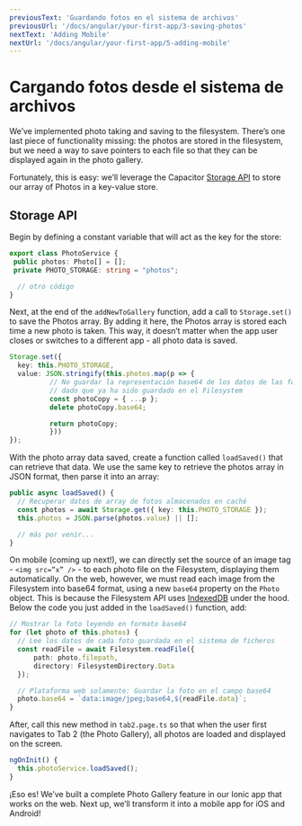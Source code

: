 ```yaml
---
previousText: 'Guardando fotos en el sistema de archivos'
previousUrl: '/docs/angular/your-first-app/3-saving-photos'
nextText: 'Adding Mobile'
nextUrl: '/docs/angular/your-first-app/5-adding-mobile'
---
```


# Cargando fotos desde el sistema de archivos

We’ve implemented photo taking and saving to the filesystem. There’s one last piece of functionality missing: the photos are stored in the filesystem, but we need a way to save pointers to each file so that they can be displayed again in the photo gallery.

Fortunately, this is easy: we’ll leverage the Capacitor [Storage API](https://capacitor.ionicframework.com/docs/apis/storage) to store our array of Photos in a key-value store.

## Storage API

Begin by defining a constant variable that will act as the key for the store:

```typescript
export class PhotoService {
 public photos: Photo[] = [];
 private PHOTO_STORAGE: string = "photos";

  // otro código
}
```

Next, at the end of the `addNewToGallery` function, add a call to `Storage.set()` to save the Photos array. By adding it here, the Photos array is stored each time a new photo is taken. This way, it doesn’t matter when the app user closes or switches to a different app - all photo data is saved.

```typescript
Storage.set({
  key: this.PHOTO_STORAGE,
  value: JSON.stringify(this.photos.map(p => {
          // No guardar la representación base64 de los datos de las fotos, 
          // dado que ya ha sido guardado en el Filesystem
          const photoCopy = { ...p };
          delete photoCopy.base64;

          return photoCopy;
          }))
});
```

With the photo array data saved, create a function called `loadSaved()` that can retrieve that data. We use the same key to retrieve the photos array in JSON format, then parse it into an array:

```typescript
public async loadSaved() {
  // Recuperar datos de array de fotos almacenados en caché
  const photos = await Storage.get({ key: this.PHOTO_STORAGE });
  this.photos = JSON.parse(photos.value) || [];

  // más por venir...
}
```

On mobile (coming up next!), we can directly set the source of an image tag - `<img src=”x” />` - to each photo file on the Filesystem, displaying them automatically. On the web, however, we must read each image from the Filesystem into base64 format, using a new `base64` property on the `Photo` object. This is because the Filesystem API uses [IndexedDB](https://developer.mozilla.org/en-US/docs/Web/API/IndexedDB_API) under the hood. Below the code you just added in the `loadSaved()` function, add:

```typescript
// Mostrar la foto leyendo en formato base64
for (let photo of this.photos) {
  // Lee los datos de cada foto guardada en el sistema de ficheros
  const readFile = await Filesystem.readFile({
      path: photo.filepath,
      directory: FilesystemDirectory.Data
  });

  // Plataforma web solamente: Guardar la foto en el campo base64
  photo.base64 = `data:image/jpeg;base64,${readFile.data}`;
}
```

After, call this new method in `tab2.page.ts` so that when the user first navigates to Tab 2 (the Photo Gallery), all photos are loaded and displayed on the screen.

```typescript
ngOnInit() {
  this.photoService.loadSaved();
}
```

¡Eso es! We’ve built a complete Photo Gallery feature in our Ionic app that works on the web. Next up, we’ll transform it into a mobile app for iOS and Android!